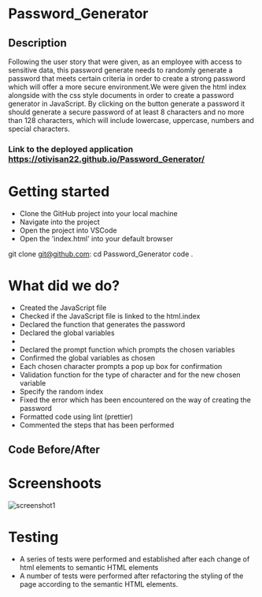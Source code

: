 # Password_Generator

## Description

Following the user story that were given, as an employee with access to sensitive data, this password generate needs to randomly generate a password that meets certain criteria in order to create a strong password which will offer a more secure environment.We were given the html index alongside with the css style documents in order to create a password generator in JavaScript. By clicking on the button generate a password it should generate a secure password of at least 8 characters and no more than 128 characters, which will include lowercase, uppercase, numbers and special characters.

### Link to the deployed application https://otivisan22.github.io/Password_Generator/

# Getting started

- Clone the GitHub project into your local machine
- Navigate into the project
- Open the project into VSCode
- Open the 'index.html' into your default browser

git clone git@github.com:
cd Password_Generator
code .

# What did we do?

- Created the JavaScript file
- Checked if the JavaScript file is linked to the html.index
- Declared the function that generates the password
- Declared the global variables
-
- Declared the prompt function which prompts the chosen variables
- Confirmed the global variables as chosen
- Each chosen character prompts a pop up box for confirmation
- Validation function for the type of character and for the new chosen variable
- Specify the random index
- Fixed the error which has been encountered on the way of creating the password
- Formatted code using lint (prettier)
- Commented the steps that has been performed

## Code Before/After

# Screenshoots

![screenshot1](./assets/images/password_generator.png)

# Testing

- A series of tests were performed and established after each change of html elements to semantic HTML elements
- A number of tests were performed after refactoring the styling of the page according to the semantic HTML elements.
